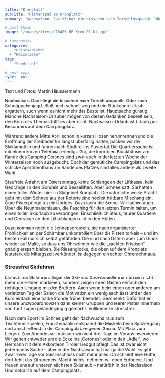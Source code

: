 ```yaml
---
title: "Kronplatz"
subTitle: "Pistenspaß am Kronplatz"
summary: "Nachsaison. Das klingt ein bisschen nach Torschlusspanik. Oder nach Schnäppchenjagd. Bloß noch schnell weg und ein Stückchen Urlaub ergattern, auch wenn es nicht mehr das Beste ist. Hauptsache günstig. Manche Nachsaison-Urlauber mögen von diesen Gedanken beseelt sein, den Kern des Themas trifft es aber nicht.}"

# post thumb
image: "/images/items/110406_RB_Kron_01_kl.jpg"

# taxonomies
categories: 
  - "Reisebericht"
  - "Reiseziele"
tags:
  - "Suedtirol"

# post type
type: "post"
---
```


Text und Fotos: Martin Häussermann

Nachsaison. Das klingt ein bisschen nach Torschlusspanik. Oder nach Schnäppchenjagd. Bloß noch schnell weg und ein Stückchen Urlaub ergattern, auch wenn es nicht mehr das Beste ist. Hauptsache günstig. Manche Nachsaison-Urlauber mögen von diesen Gedanken beseelt sein, den Kern des Themas trifft es aber nicht. Nachsaison-Urlaub ist Urlaub pur. Besonders auf dem Campingplatz.

Während andere Mitte April schon in kurzen Hosen herumrennen und die Eröffnung der Freibäder für längst überfällig halten, packen wir die Skiklamotten und fahren nach Südtirol ins Pustertal. Die Quartiersuche ist mit einem kurzen Telefonat erledigt. Gut, die knorrigen Blockhäuser am Rande des Camping Corones sind zwar auch in der letzten Woche der Wintersaison noch ausgebucht. Doch der gemütliche Campingplatz und das schicke Apartmenthaus am Rande des Platzes sind alles andere als zweite Wahl.

Staufreie Anfahrt am Ostersonntag, keine Schlange an der Liftkasse, kein Gedränge an den Gondeln und Sesselliften. Aber Schnee satt. Sie hatten einen tollen Winter hier im Skigebiet Kronplatz. Die natürliche weiße Pracht geht mit dem Schnee aus der Retorte eine höchst haltbare Mischung ein. Gute Pistenpflege tut ein Übriges. Dazu lacht die Sonne. Wir lachen auch. Über die Neunmalschlauen, die Fasching für den letzten Termin halten, um einen tollen Skiurlaub zu verbringen. Einschließlich Staus, teurer Quartiere und Gedränge an den Liftschlangen und in den Hütten.

Dazu kommen noch die Schnapsdrosseln, die nach organisierter Fröhlichkeit an der Schirmbar unkontrolliert über die Pisten torkeln – und im besten Fall nur sich selbst gefährden. Die sind nach Ostern aber zum Glück wieder auf Malle, so dass uns Ohrwürmer wie die „nackten Frisösen“ gnädig erspart bleiben. Die Riesenglocke, die oben auf dem Kronplatz lautstark die Mittagszeit verkündet, ist dagegen ein echter Ohrenschmaus.  

### Stressfrei Skifahren

Einfach nur Skifahren. Sogar die Ski- und Snowboardlehrer müssen nicht mehr die Helden markieren, sondern zeigen ihren Gästen einfach den richtigen Umgang mit den Brettern. Auch wenn beim einen oder anderen am vorletzten Tag der Saison die Motivation ein wenig nachlässt und er den Kurs einfach eine halbe Stunde früher beendet. Geschenkt. Dafür hat er unsere Snowboardnovizen dank kleiner Gruppen und leerer Pisten innerhalb von fünf Tagen geländegängig gemacht. Vollkommen stressfrei.

Nach dem Sport im Schnee geht der Nachwuchs raus zum Tischtennisspielen, Frau Gemahlin entspannt die Muskeln beim Spaziergang und anschließend in der Campingplatz-eigenen Sauna. Mit Platz zum Liegen. Zum Abendessen müssen wir nicht drei Tage im Voraus reservieren. Wir gehen entweder um die Ecke ins „Corones“ oder in den „Adler“, wo Hermann mit dem Akkordeon Tiroler Liedgut pflegt. Das ist zwar nicht jedermanns Sache – aber in der Nachsaison hat man ja die Wahl. Es gibt zwar zwei Tage vor Saisonschluss nicht mehr alles. Da schließt eine Hütte, dort fehlt das Zitroneneis. Macht nichts, nehmen wir eben Erdbeere. Und freuen uns auf unseren nächsten Skiurlaub – natürlich in der Nachsaison. Und natürlich auf dem Campingplatz.  